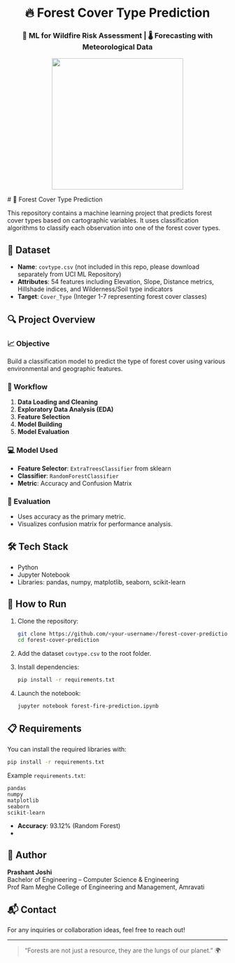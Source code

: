 <h1 align="center"><b>🔥 Forest Cover Type Prediction</b></h1>
<h3 align="center">🌲 ML for Wildfire Risk Assessment | 🌡️ Forecasting with Meteorological Data</h3>
<p align="center">
  <img src="https://media.giphy.com/media/BHNfhgU63qrks/giphy.gif" width="300" />
</p>
# 🌲 Forest Cover Type Prediction

This repository contains a machine learning project that predicts forest cover types based on cartographic variables. It uses classification algorithms to classify each observation into one of the forest cover types.

## 📂 Dataset

- **Name**: `covtype.csv` (not included in this repo, please download separately from UCI ML Repository)
- **Attributes**: 54 features including Elevation, Slope, Distance metrics, Hillshade indices, and Wilderness/Soil type indicators
- **Target**: `Cover_Type` (Integer 1-7 representing forest cover classes)

## 🔍 Project Overview

### 📈 Objective
Build a classification model to predict the type of forest cover using various environmental and geographic features.

### 🔧 Workflow

1. **Data Loading and Cleaning**
2. **Exploratory Data Analysis (EDA)**
3. **Feature Selection**
4. **Model Building**
5. **Model Evaluation**

### 💻 Model Used

- **Feature Selector**: `ExtraTreesClassifier` from sklearn
- **Classifier**: `RandomForestClassifier`
- **Metric**: Accuracy and Confusion Matrix

### 🔬 Evaluation

- Uses accuracy as the primary metric.
- Visualizes confusion matrix for performance analysis.

## 🛠️ Tech Stack

- Python
- Jupyter Notebook
- Libraries: pandas, numpy, matplotlib, seaborn, scikit-learn

## 🚀 How to Run

1. Clone the repository:
    ```bash
    git clone https://github.com/<your-username>/forest-cover-prediction.git
    cd forest-cover-prediction
    ```

2. Add the dataset `covtype.csv` to the root folder.

3. Install dependencies:
    ```bash
    pip install -r requirements.txt
    ```

4. Launch the notebook:
    ```bash
    jupyter notebook forest-fire-prediction.ipynb
    ```

## 📋 Requirements

You can install the required libraries with:
```bash
pip install -r requirements.txt
```

Example `requirements.txt`:
```
pandas
numpy
matplotlib
seaborn
scikit-learn
```
- **Accuracy**: 93.12% (Random Forest)
- 
## 🤖 Author

**Prashant Joshi**  
Bachelor of Engineering – Computer Science & Engineering  
Prof Ram Meghe College of Engineering and Management, Amravati

## 📬 Contact

For any inquiries or collaboration ideas, feel free to reach out!

---

> “Forests are not just a resource, they are the lungs of our planet.” 🌍

